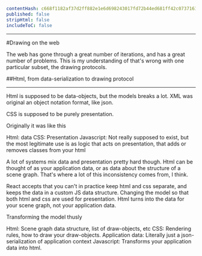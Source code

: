 ```yaml
contentHash: c668f1182af37d2ff882e1e6d698243017fd72b44ed681ff42c0737161f96386
published: false
stripHtml: false
includeToC: false

```
---
#Drawing on the web

The web has gone through a great number of iterations, and has a great number of
problems. This is my understanding of that's wrong with one particular subset,
the drawing protocols.

##Html, from data-serialization to drawing protocol



---

Html is supposed to be data-objects, but the models breaks a lot. XML was
original an object notation format, like json.

CSS is supposed to be purely presentation.

Originally it was like this

Html: data
CSS: Presentation
Javascript: Not really supposed to exist, but the most legitimate use is as
logic that acts on presentation, that adds or removes classes from your html

A lot of systems mix data and presentation pretty hard though. Html can be
thought of as your application data, or as data about the structure of a scene
graph. That's where a lot of this inconsistency comes from, I think.

React accepts that you can't in practice keep html and css separate, and keeps
the data in a custom JS data structure. Changing the model so that both html and
css are used for presentation. Html turns into the data for your scene graph,
not your application data.

Transforming the model thusly

Html: Scene graph data structure, list of draw-objects, etc
CSS: Rendering rules, how to draw your draw-objects.
Application data: Literally just a json-serialization of application context
Javascript: Transforms your application data into html.


